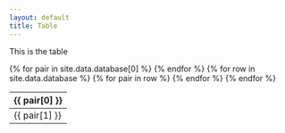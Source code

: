 ```yaml
---
layout: default
title: Table
---
```


This is the table

<!--Static table-->
<table id="datatable" class="display">
	<thead>
		<tr>
			{% for pair in site.data.database[0] %}
				<th>{{ pair[0] }}</th>
			{% endfor %}
		</tr>
	</thead>
	<tbody>
	{% for row in site.data.database %}
		<tr>
			{% for pair in row %}
				<td>{{ pair[1] }}</td>
			{% endfor %}
		</tr>
	{% endfor %}
	</tbody>
</table>

<!--Dynamic table-->
<script>
$(document).ready(function() {
    var table = $('#datatable').DataTable({
        // You might want to adjust other DataTables options here, e.g.:
        // "paging": true,
        // "ordering": true,
        // "info": true,
        // "searching": true, // This is for the global search box, column filters are separate
        initComplete: function () {
            var api = this.api(); // Get the DataTables API instance

            // Get the <thead> element of the table
            var thead = $(api.table().header());

            // Create a new <tr> element for the filter row
            // We append it to the <thead>
            var filterRow = $('<tr>').appendTo(thead);

            // Iterate over ALL columns to create a corresponding <th> in the new filter row
            api.columns().every(function (colIdx) {
                var column = this;
                var headerText = $(column.header()).text(); // Get the original header text (e.g., "Name")

                // Create a <th> element for the current column's filter and append it to the new filterRow
                var filterCell = $('<th>').appendTo(filterRow);

                // Check if this is one of the columns we want to filter (index 0 for first, 1 for second)
                if (colIdx === 0 || colIdx === 1) {
                    // Create the select element for this column
                    // The first option value is empty to act as "All"
                    var select = $('<select><option value="">All ' + headerText + '</option></select>')
                        .appendTo(filterCell) // Append the select to the newly created <th>
                        .on('change', function () {
                            var val = $(this).val(); // Get the selected value

                            // Apply the search to the current column
                            // '^' + val + '$' ensures an exact match for the whole cell content
                            // true enables regex, false disables smart search
                            column
                                .search(val ? '^' + val + '$' : '', true, false)
                                .draw(); // Redraw the table to apply the filter
                        });

                    // Populate the select dropdown with unique, sorted data from this column
                    column
                        .data()
                        .unique()
                        .sort()
                        .each(function (d, j) {
                            select.append(
                                '<option value="' + d + '">' + d + '</option>'
                            );
                        });
                } else {
                    // For columns that don't need a filter, just keep the <th> empty
                    // You can add '&nbsp;' if you need to ensure it takes up space even when empty
                    filterCell.html('&nbsp;');
                }
            });
        }
    });
});
</script>